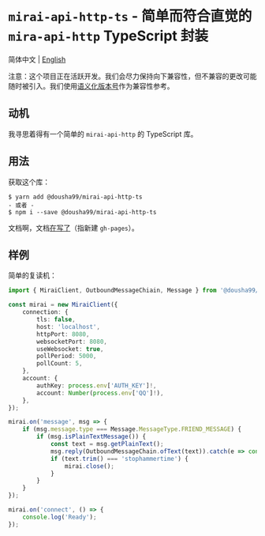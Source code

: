 # `mirai-api-http-ts` - 简单而符合直觉的 `mira-api-http` TypeScript 封装

简体中文 | [English](README.md)

注意：这个项目正在活跃开发。我们会尽力保持向下兼容性，但不兼容的更改可能随时被引入。我们使用[语义化版本号](https://semver.org/lang/zh-CN/)作为兼容性参考。

## 动机

我寻思着得有一个简单的 `mirai-api-http` 的 TypeScript 库。

## 用法

获取这个库：

```
$ yarn add @dousha99/mirai-api-http-ts
- 或者 -
$ npm i --save @dousha99/mirai-api-http-ts
```

文档啊，文档[在写了](https://dousha.github.io/mirai-api-http-ts)（指新建 `gh-pages`）。

## 样例

简单的复读机：

```ts
import { MiraiClient, OutboundMessageChiain, Message } from '@dousha99/mirai-api-http-ts';

const mirai = new MiraiClient({
	connection: {
		tls: false,
		host: 'localhost',
		httpPort: 8080,
		websocketPort: 8080,
		useWebsocket: true,
		pollPeriod: 5000,
		pollCount: 5,
	},
	account: {
		authKey: process.env['AUTH_KEY']!,
		account: Number(process.env['QQ']!),
	},
});

mirai.on('message', msg => {
	if (msg.message.type === Message.MessageType.FRIEND_MESSAGE) {
		if (msg.isPlainTextMessage()) {
			const text = msg.getPlainText();
			msg.reply(OutboundMessageChain.ofText(text)).catch(e => console.error(e));
			if (text.trim() === 'stophammertime') {
				mirai.close();
			}
		}
	}
});

mirai.on('connect', () => {
	console.log('Ready');
});
```
